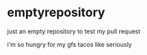 # emptyrepository
just an empty repository to test my pull request

i'm so hungry for my gfs tacos like seriously
